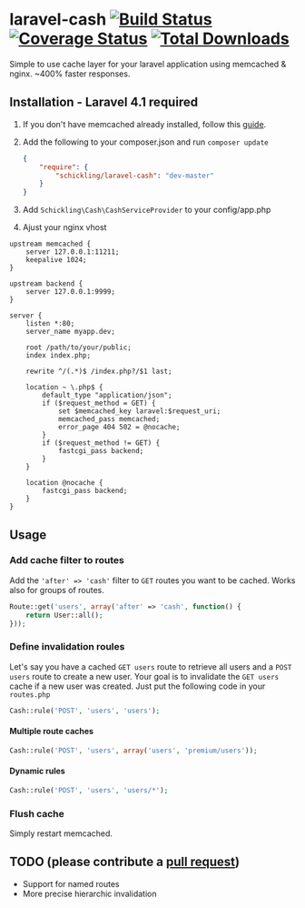 laravel-cash [![Build Status](https://travis-ci.org/schickling/laravel-cash.png?branch=master)](https://travis-ci.org/schickling/laravel-cash) [![Coverage Status](https://coveralls.io/repos/schickling/laravel-cash/badge.png)](https://coveralls.io/r/schickling/laravel-cash) [![Total Downloads](https://poser.pugx.org/schickling/laravel-cash/downloads.png)](https://packagist.org/packages/schickling/laravel-cash)
============

Simple to use cache layer for your laravel application using memcached & nginx. ~400% faster responses.

## Installation - Laravel 4.1 required

1. If you don't have memcached already installed, follow this [guide](https://github.com/schickling/laravel-cash/blob/master/doc/MEMCACHED.md).

2. Add the following to your composer.json and run `composer update`

    ```json
    {
        "require": {
            "schickling/laravel-cash": "dev-master"
        }
    }
    ```

3. Add `Schickling\Cash\CashServiceProvider` to your config/app.php

4. Ajust your nginx vhost

```nginx
upstream memcached {
    server 127.0.0.1:11211;
    keepalive 1024;
}

upstream backend {
    server 127.0.0.1:9999;
}

server {
    listen *:80;
    server_name myapp.dev;

    root /path/to/your/public;
    index index.php;

    rewrite ^/(.*)$ /index.php?/$1 last;

    location ~ \.php$ {
        default_type "application/json";
        if ($request_method = GET) {
            set $memcached_key laravel:$request_uri;
            memcached_pass memcached;
            error_page 404 502 = @nocache;
        }
        if ($request_method != GET) {
            fastcgi_pass backend;
        }
    }

    location @nocache {
        fastcgi_pass backend;
    }
}
```

## Usage

### Add cache filter to routes
Add the `'after' => 'cash'` filter to `GET` routes you want to be cached. Works also for groups of routes.

```php
Route::get('users', array('after' => 'cash', function() {
	return User::all();
}));
```

### Define invalidation roules
Let's say you have a cached `GET users` route to retrieve all users and a `POST users` route to create a new user. Your goal is to invalidate the `GET users` cache if a new user was created. Just put the following code in your `routes.php`

```php
Cash::rule('POST', 'users', 'users');
```

#### Multiple route caches
```php
Cash::rule('POST', 'users', array('users', 'premium/users'));
```

#### Dynamic rules
```php
Cash::rule('POST', 'users', 'users/*');
```

### Flush cache
Simply restart memcached.


## TODO (please contribute a [pull request](https://github.com/schickling/laravel-cash/compare/))

* Support for named routes
* More precise hierarchic invalidation
